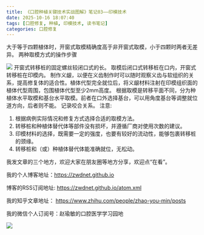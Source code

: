 ```yaml
---
title: 《口腔种植关键技术实战图解》笔记03——印模技术
date: 2025-10-16 18:07:40
tags: [口腔修复, 种植, 印模技术, 读书笔记]
categories: 口腔修复
---
```

大于等于四颗植体时，开窗式取模精确度高于非开窗式取模，小于四颗时两者无差异。
两种取模方式的操作步骤

![](https://zymblog-1258069789.cos.ap-chengdu.myqcloud.com/blog0466-implant/01.jpg)
开窗式转移桩的固定螺丝较闭口式的长。
取模后闭口式转移桩在口内，开窗式转移桩在印模内。
制作义龈，以便在义齿制作时可以随时观察义齿与软组织的关系，提高修复体的适合性。植体代型完全就位后，将义龈材料注射在印模组织面的植体代型周围，包围植体代型至少2mm高度。
根据取模是转移平面不同，分为种植体水平取模和基台水平取模。前者在口外选择基台，可以用角度基台等调整就位道方向，后者则不能。
记录咬合关系。
注意:
1. 根据病例实际情况和修复方式选择合适的取模方法。
2. 转移桩和种植体替代体等部件没有损坏，并遵循厂商对使用次数的建议。
3. 印模材料的选择，既需要一定的强度，也要有较好的流动性，能够包裹转移桩的颈缘。
4. 转移桩和（或）种植体替代体能准确就位，无松动。



我发文章的三个地方，欢迎大家在朋友圈等地方分享，欢迎点“在看”。

我的个人博客地址：https://zwdnet.github.io

博客的RSS订阅地址: https://zwdnet.github.io/atom.xml

我的知乎文章地址： https://www.zhihu.com/people/zhao-you-min/posts

我的微信个人订阅号：赵瑜敏的口腔医学学习园地

![](https://zymblog-1258069789.cos.ap-chengdu.myqcloud.com/other/wx.jpg)
